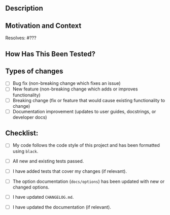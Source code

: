<!-- Provide a general summary of your changes in the Title above. -->

## Description
<!-- Describe your changes in detail. -->

## Motivation and Context
<!-- Why is this change required? What problem does it solve? -->
<!-- Replace ??? with the issue number that this pull request resolves, if applicable. -->
Resolves: #???

## How Has This Been Tested?
<!-- Please describe in detail how you tested your changes. -->
<!-- Include details of your testing environment, and the tests you ran to
     see how your changes affect other areas of the code, etc. -->

## Types of changes
<!-- What types of changes does your code introduce? Put an `x` in all the boxes that apply: -->
- [ ] Bug fix (non-breaking change which fixes an issue)
- [ ] New feature (non-breaking change which adds or improves functionality)
- [ ] Breaking change (fix or feature that would cause existing functionality to change)
- [ ] Documentation improvement (updates to user guides, docstrings, or developer docs)

## Checklist:
<!-- Put an `x` in all the boxes that apply. If you're unsure about any of
     these, don't hesitate to ask. We're here to help! -->
- [ ] My code follows the code style of this project and has been formatted using `black`.
- [ ] All new and existing tests passed.
- [ ] I have added tests that cover my changes (if relevant).
- [ ] The option documentation (`docs/options`) has been updated with new or changed options.
- [ ] I have updated `CHANGELOG.md`.
- [ ] I have updated the documentation (if relevant).

